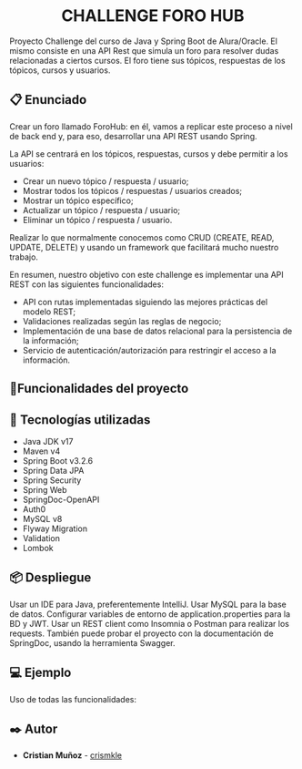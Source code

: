 <h1 align="center"> CHALLENGE FORO HUB </h1>

Proyecto Challenge del curso de Java y Spring Boot de Alura/Oracle.
El mismo consiste en una API Rest que simula un foro para resolver dudas relacionadas a ciertos cursos.
El foro tiene sus tópicos, respuestas de los tópicos, cursos y usuarios.

## :clipboard: Enunciado

Crear un foro llamado ForoHub: en él, vamos a replicar este proceso a nivel de back end y, para eso, desarrollar una API REST usando Spring.

La API se centrará en los tópicos, respuestas, cursos y debe permitir a los usuarios:

- Crear un nuevo tópico / respuesta / usuario;
- Mostrar todos los tópicos / respuestas / usuarios creados;
- Mostrar un tópico específico;
- Actualizar un tópico / respuesta / usuario;
- Eliminar un tópico / respuesta / usuario.

Realizar lo que normalmente conocemos como CRUD (CREATE, READ, UPDATE, DELETE) y usando un framework que facilitará mucho nuestro trabajo.

En resumen, nuestro objetivo con este challenge es implementar una API REST con las siguientes funcionalidades:

- API con rutas implementadas siguiendo las mejores prácticas del modelo REST;
- Validaciones realizadas según las reglas de negocio;
- Implementación de una base de datos relacional para la persistencia de la información;
- Servicio de autenticación/autorización para restringir el acceso a la información.

## :hammer:Funcionalidades del proyecto


## :toolbox: Tecnologías utilizadas
- Java JDK v17
- Maven v4
- Spring Boot v3.2.6
- Spring Data JPA
- Spring Security
- Spring Web
- SpringDoc-OpenAPI
- Auth0
- MySQL v8
- Flyway Migration
- Validation
- Lombok


## 📦 Despliegue

Usar un IDE para Java, preferentemente IntelliJ.
Usar MySQL para la base de datos. Configurar variables de entorno de application.properties para la BD y JWT.
Usar un REST client como Insomnia o Postman para realizar los requests. También puede probar el proyecto con la documentación de SpringDoc, usando la herramienta Swagger.


## 💻 Ejemplo

Uso de todas las funcionalidades:





## ✒️ Autor
* **Cristian Muñoz** - [crismkle](https://github.com/crismkle)
